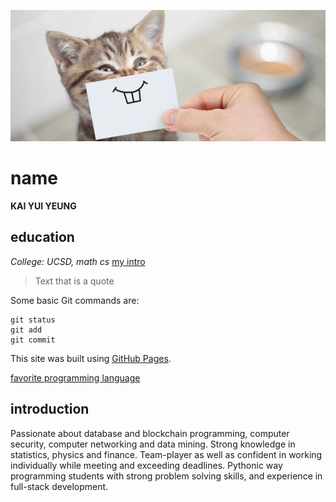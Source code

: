 ![funny cat](interesting-cat-facts.jpg)
# name
**KAI YUI YEUNG**
## education
*College: UCSD, math cs* [my intro](#introduction)



> Text that is a quote

Some basic Git commands are:
```
git status
git add
git commit
```


This site was built using [GitHub Pages](https://pages.github.com/).

[favorite programming language](docs/README.md)
## introduction
Passionate about database and blockchain programming, computer security, computer networking and data mining.
Strong knowledge in statistics, physics and finance. Team-player as well as confident in working individually while
meeting and exceeding deadlines.
Pythonic way programming students with strong problem solving skills, and experience in full-stack development.